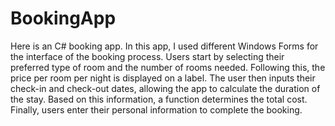 # BookingApp
Here is an C# booking app. 
In this app, I used different Windows Forms for the interface of the booking process. Users start by selecting their preferred type of room and the number of rooms needed. Following this, the price per room per night is displayed on a label. The user then inputs their check-in and check-out dates, allowing the app to calculate the duration of the stay. Based on this information, a function determines the total cost. Finally, users enter their personal information to complete the booking. 
